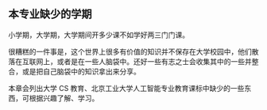 ## 本专业缺少的学期

小学期，大学期，大学期间开多少课不如学好两三门门课。

很糟糕的一件事是，这个世界上很多有价值的知识并不保存在大学校园中，他们散落在互联网上，或者是在一些人脑袋中。还好一些有志之士会收集其中的一些并整合，或是把自己脑袋中的知识拿出来分享。

本章会列出大学 CS 教育、北京工业大学人工智能专业教育课标中缺少的一些东西，可根据兴趣了解、学习。

